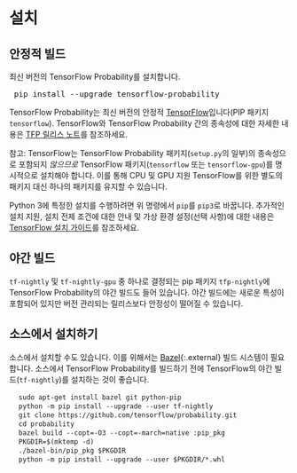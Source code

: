 # 설치

## 안정적 빌드

최신 버전의 TensorFlow Probability를 설치합니다.

<pre class="devsite-terminal devsite-click-to-copy prettyprint lang-shell"> pip install --upgrade tensorflow-probability</pre>

TensorFlow Probability는 최신 버전의 안정적 [TensorFlow](https://www.tensorflow.org/install)입니다(PIP 패키지 `tensorflow`). TensorFlow와 TensorFlow Probability 간의 종속성에 대한 자세한 내용은 [TFP 릴리스 노트](https://github.com/tensorflow/probability/releases)를 참조하세요.

참고: TensorFlow는 TensorFlow Probability 패키지(`setup.py`의 일부)의 종속성으로 포함되지 *않으므로* TensorFlow 패키지(`tensorflow` 또는 `tensorflow-gpu`)를 명시적으로 설치해야 합니다. 이를 통해 CPU 및 GPU 지원 TensorFlow를 위한 별도의 패키지 대신 하나의 패키지를 유지할 수 있습니다.

Python 3에 특정한 설치를 수행하려면 위 명령에서 `pip`를 <code>pip3</code>로 바꿉니다. 추가적인 설치 지원, 설치 전제 조건에 대한 안내 및 가상 환경 설정(선택 사항)에 대한 내용은 [TensorFlow 설치 가이드](https://www.tensorflow.org/install)를 참조하세요.

## 야간 빌드

`tf-nightly` 및 `tf-nightly-gpu` 중 하나로 결정되는 pip 패키지 `tfp-nightly`에 TensorFlow Probability의 야간 빌드도 들어 있습니다. 야간 빌드에는 새로운 특성이 포함되어 있지만 버전 관리되는 릴리스보다 안정성이 떨어질 수 있습니다.

## 소스에서 설치하기

소스에서 설치할 수도 있습니다. 이를 위해서는 [Bazel](https://bazel.build/){:.external} 빌드 시스템이 필요합니다. 소스에서 TensorFlow Probability를 빌드하기 전에 TensorFlow의 야간 빌드(`tf-nightly`)를 설치하는 것이 좋습니다.

<!-- common_typos_disable -->

<pre class="devsite-click-to-copy">
  <code class="devsite-terminal">sudo apt-get install bazel git python-pip</code>
  <code class="devsite-terminal">python -m pip install --upgrade --user tf-nightly</code>
  <code class="devsite-terminal">git clone https://github.com/tensorflow/probability.git</code>
  <code class="devsite-terminal">cd probability</code>
  <code class="devsite-terminal">bazel build --copt=-O3 --copt=-march=native :pip_pkg</code>
  <code class="devsite-terminal">PKGDIR=$(mktemp -d)</code>
  <code class="devsite-terminal">./bazel-bin/pip_pkg $PKGDIR</code>
  <code class="devsite-terminal">python -m pip install --upgrade --user $PKGDIR/*.whl</code>
</pre>

<!-- common_typos_enable -->
